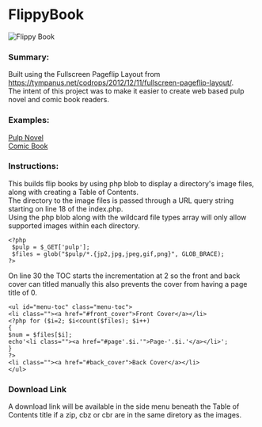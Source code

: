 # FlippyBook  
![Flippy Book](https://www.wpwebos.com/pulps/flippy.jpg "FlippyBook")  
### Summary:  
Built using the Fullscreen Pageflip Layout from https://tympanus.net/codrops/2012/12/11/fullscreen-pageflip-layout/.  
The intent of this project was to make it easier to create web based pulp novel and comic book readers.    
### Examples:
[Pulp Novel](http://www.wpwebos.com/pulps/?issue=fbi_detective_stories_v01_n03_1949_06)  
[Comic Book](http://www.wpwebos.com/pulps/?issue=the_spirit_1946_01_06)
### Instructions:
This builds flip books by using php blob to display a directory's image files, along with creating a Table of Contents.  
The directory to the image files is passed through a URL query string starting on line 18 of the index.php.  
Using the php blob along with the wildcard file types array will only allow supported images within each directory.
   
``<?php``  
`` $pulp = $_GET['pulp'];``  
`` $files = glob("$pulp/*.{jp2,jpg,jpeg,gif,png}", GLOB_BRACE);``  
``?> ``  

On line 30 the TOC starts the incrementation at 2 so the front and back cover can titled manually this also prevents the cover from having a page title of 0.  

``<ul id="menu-toc" class="menu-toc">``  
``<li class=""><a href="#front_cover">Front Cover</a></li>``  
``<?php for ($i=2; $i<count($files); $i++)``  
``{``  
``$num = $files[$i];``  
``echo'<li class=""><a href="#page'.$i.'">Page-'.$i.'</a></li>';``  
``}``  
``?>``  
``<li class=""><a href="#back_cover">Back Cover</a></li>``  
``</ul>``
### Download Link
A download link will be available in the side menu beneath the Table of Contents title if a zip, cbz or cbr are in the same diretory as the images.

